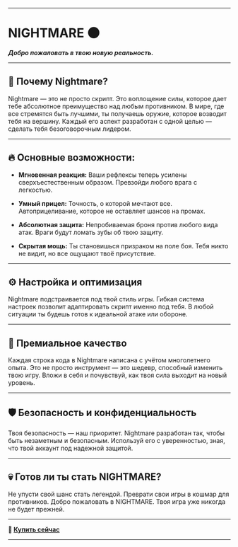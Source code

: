 
---

# **NIGHTMARE** 🌑

**_Добро пожаловать в твою новую реальность._**

---

## **🌌 Почему Nightmare?**

Nightmare — это не просто скрипт. Это воплощение силы, которое дает тебе абсолютное преимущество над любым противником. В мире, где все стремятся быть лучшими, ты получаешь оружие, которое возводит тебя на вершину. Каждый его аспект разработан с одной целью — сделать тебя безоговорочным лидером.

---

## **🔥 Основные возможности:**

- **Мгновенная реакция:** Ваши рефлексы теперь усилены сверхъестественным образом. Превзойди любого врага с легкостью.
  
- **Умный прицел:** Точность, о которой мечтают все. Автоприцеливание, которое не оставляет шансов на промах.

- **Абсолютная защита:** Непробиваемая броня против любого вида атак. Враги будут ломать зубы об твою защиту.

- **Скрытая мощь:** Ты становишься призраком на поле боя. Тебя никто не видит, но все ощущают твоё присутствие.

---

## **⚙️ Настройка и оптимизация**

Nightmare подстраивается под твой стиль игры. Гибкая система настроек позволит адаптировать скрипт именно под тебя. В любой ситуации ты будешь готов к идеальной атаке или обороне.

---

## **💎 Премиальное качество**

Каждая строка кода в Nightmare написана с учётом многолетнего опыта. Это не просто инструмент — это шедевр, способный изменить твою игру. Вложи в себя и почувствуй, как твоя сила выходит на новый уровень.

---

## **🛡️ Безопасность и конфиденциальность**

Твоя безопасность — наш приоритет. Nightmare разработан так, чтобы быть незаметным и безопасным. Используй его с уверенностью, зная, что твой аккаунт под надежной защитой.

---

## **💀 Готов ли ты стать NIGHTMARE?**

Не упусти свой шанс стать легендой. Преврати свои игры в кошмар для противников. Добро пожаловать в NIGHTMARE. Твоя игра уже никогда не будет прежней.

---

**🔗 [Купить сейчас](https://nixware.cc/store/nightmare)**

---
